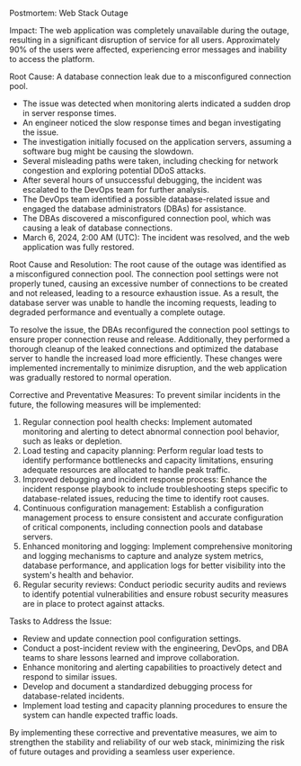 Postmortem: Web Stack Outage

Impact: The web application was completely unavailable during the outage, resulting in a significant disruption of service for all users. Approximately 90% of the users were affected, experiencing error messages and inability to access the platform.

Root Cause: A database connection leak due to a misconfigured connection pool.

- The issue was detected when monitoring alerts indicated a sudden drop in server response times.
- An engineer noticed the slow response times and began investigating the issue.
- The investigation initially focused on the application servers, assuming a software bug might be causing the slowdown.
- Several misleading paths were taken, including checking for network congestion and exploring potential DDoS attacks.
- After several hours of unsuccessful debugging, the incident was escalated to the DevOps team for further analysis.
- The DevOps team identified a possible database-related issue and engaged the database administrators (DBAs) for assistance.
- The DBAs discovered a misconfigured connection pool, which was causing a leak of database connections.
- March 6, 2024, 2:00 AM (UTC): The incident was resolved, and the web application was fully restored.

Root Cause and Resolution:
The root cause of the outage was identified as a misconfigured connection pool. The connection pool settings were not properly tuned, causing an excessive number of connections to be created and not released, leading to a resource exhaustion issue. As a result, the database server was unable to handle the incoming requests, leading to degraded performance and eventually a complete outage.

To resolve the issue, the DBAs reconfigured the connection pool settings to ensure proper connection reuse and release. Additionally, they performed a thorough cleanup of the leaked connections and optimized the database server to handle the increased load more efficiently. These changes were implemented incrementally to minimize disruption, and the web application was gradually restored to normal operation.

Corrective and Preventative Measures:
To prevent similar incidents in the future, the following measures will be implemented:
1. Regular connection pool health checks: Implement automated monitoring and alerting to detect abnormal connection pool behavior, such as leaks or depletion.
2. Load testing and capacity planning: Perform regular load tests to identify performance bottlenecks and capacity limitations, ensuring adequate resources are allocated to handle peak traffic.
3. Improved debugging and incident response process: Enhance the incident response playbook to include troubleshooting steps specific to database-related issues, reducing the time to identify root causes.
4. Continuous configuration management: Establish a configuration management process to ensure consistent and accurate configuration of critical components, including connection pools and database servers.
5. Enhanced monitoring and logging: Implement comprehensive monitoring and logging mechanisms to capture and analyze system metrics, database performance, and application logs for better visibility into the system's health and behavior.
6. Regular security reviews: Conduct periodic security audits and reviews to identify potential vulnerabilities and ensure robust security measures are in place to protect against attacks.

Tasks to Address the Issue:
- Review and update connection pool configuration settings.
- Conduct a post-incident review with the engineering, DevOps, and DBA teams to share lessons learned and improve collaboration.
- Enhance monitoring and alerting capabilities to proactively detect and respond to similar issues.
- Develop and document a standardized debugging process for database-related incidents.
- Implement load testing and capacity planning procedures to ensure the system can handle expected traffic loads.

By implementing these corrective and preventative measures, we aim to strengthen the stability and reliability of our web stack, minimizing the risk of future outages and providing a seamless user experience.
